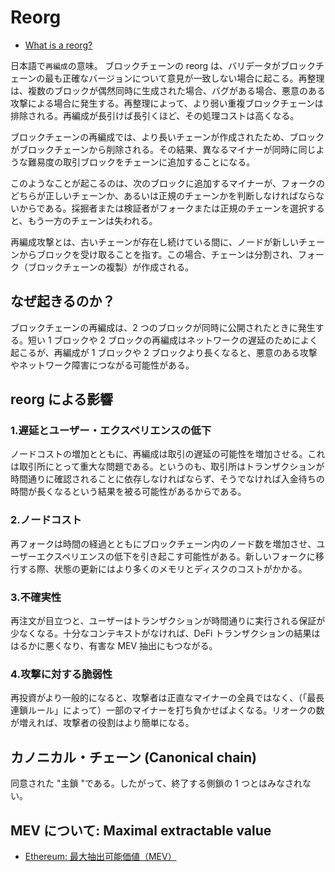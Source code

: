# Reorg

- [What is a reorg?](https://www.alchemy.com/overviews/what-is-a-reorg)

日本語で`再編成`の意味。
ブロックチェーンの reorg は、バリデータがブロックチェーンの最も正確なバージョンについて意見が一致しない場合に起こる。再整理は、複数のブロックが偶然同時に生成された場合、バグがある場合、悪意のある攻撃による場合に発生する。再整理によって、より弱い重複ブロックチェーンは排除される。再編成が長引けば長引くほど、その処理コストは高くなる。

ブロックチェーンの再編成では、より長いチェーンが作成されたため、ブロックがブロックチェーンから削除される。その結果、異なるマイナーが同時に同じような難易度の取引ブロックをチェーンに追加することになる。

このようなことが起こるのは、次のブロックに追加するマイナーが、フォークのどちらが正しいチェーンか、あるいは正規のチェーンかを判断しなければならないからである。採掘者または検証者がフォークまたは正規のチェーンを選択すると、もう一方のチェーンは失われる。

再編成攻撃とは、古いチェーンが存在し続けている間に、ノードが新しいチェーンからブロックを受け取ることを指す。この場合、チェーンは分割され、フォーク（ブロックチェーンの複製）が作成される。

## なぜ起きるのか？

ブロックチェーンの再編成は、2 つのブロックが同時に公開されたときに発生する。短い 1 ブロックや 2 ブロックの再編成はネットワークの遅延のためによく起こるが、再編成が 1 ブロックや 2 ブロックより長くなると、悪意のある攻撃やネットワーク障害につながる可能性がある。

## reorg による影響

### 1.遅延とユーザー・エクスペリエンスの低下

ノードコストの増加とともに、再編成は取引の遅延の可能性を増加させる。これは取引所にとって重大な問題である。というのも、取引所はトランザクションが時間通りに確認されることに依存しなければならず、そうでなければ入金待ちの時間が長くなるという結果を被る可能性があるからである。

### 2.ノードコスト

再フォークは時間の経過とともにブロックチェーン内のノード数を増加させ、ユーザーエクスペリエンスの低下を引き起こす可能性がある。新しいフォークに移行する際、状態の更新にはより多くのメモリとディスクのコストがかかる。

### 3.不確実性

再注文が目立つと、ユーザーはトランザクションが時間通りに実行される保証が少なくなる。十分なコンテキストがなければ、DeFi トランザクションの結果ははるかに悪くなり、有害な MEV 抽出にもつながる。

### 4.攻撃に対する脆弱性

再投資がより一般的になると、攻撃者は正直なマイナーの全員ではなく、（「最長連鎖ルール」によって）一部のマイナーを打ち負かせばよくなる。リオークの数が増えれば、攻撃者の役割はより簡単になる。

## カノニカル・チェーン (Canonical chain)

同意された "主鎖 "である。したがって、終了する側鎖の 1 つとはみなされない。

## MEV について: Maximal extractable value

- [Ethereum: 最大抽出可能価値（MEV）](https://ethereum.org/ja/developers/docs/mev/)
